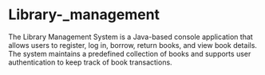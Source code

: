 # Library-_management
The Library Management System is a Java-based console application that allows users to register, log in, borrow, return books, and view book details. The system maintains a predefined collection of books and supports user authentication to keep track of book transactions.
